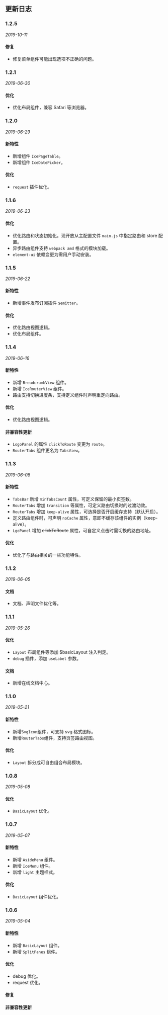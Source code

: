 ## 更新日志

### 1.2.5

_2019-10-11_

#### 修复

- 修复菜单组件可能出现选项不正确的问题。

### 1.2.1

_2019-06-30_

#### 优化

- 优化布局组件，兼容 Safari 等浏览器。

### 1.2.0

_2019-06-29_

#### 新特性

- 新增组件 `IcePageTable`。
- 新增组件 `IceDatePicker`。

#### 优化

- `request` 插件优化。

### 1.1.6

_2019-06-23_

#### 优化

- 优化路由和状态初始化。现开放从主配置文件 `main.js` 中指定路由和 store 配置。
- 异步路由组件支持 `webpack amd` 格式的模块加载。
- `element-ui` 依赖变更为需用户手动安装。

### 1.1.5

_2019-06-22_

#### 新特性

- 新增事件发布订阅插件 `$emitter`。

#### 优化

- 优化路由视图逻辑。
- 优化布局组件。

### 1.1.4

_2019-06-16_

#### 新特性

- 新增 `BreadcrumbView` 组件。
- 新增 `IceRouterView` 组件。
- 路由支持切换进度条，支持定义组件时声明重定向路由。

#### 优化

- 优化路由视图逻辑。

#### 非兼容性更新

- `LogoPanel` 的属性 `clickToRoute` 变更为 `route`。
- `RouterTabs` 组件更名为 `TabsView`。

### 1.1.3

_2019-06-08_

#### 新特性

- `TabsBar` 新增 `minTabsCount` 属性，可定义保留的最小页签数。
- `RouterTabs` 增加 `transition` 等属性，可定义路由切换时的过渡动效。
- `RouterTabs` 增加 `keep-alive` 属性，可选择是否开启缓存支持（默认开启）。
- 定义路由组件时，可声明 `noCache` 属性，意即不缓存该组件的实例（keep-alive）。
- `LgoPanel` 增加 ~~clickToRoute~~ 属性，可自定义点击时需切换的路由地址。

#### 优化

- 优化了与路由相关的一些功能特性。

### 1.1.2

_2019-06-05_

#### 文档

- 文档、声明文件优化等。

### 1.1.1

_2019-05-26_

#### 优化

- `Layout` 布局组件等添加 \$basicLayout 注入判定。
- `debug` 插件，添加 `useLabel` 参数。

#### 文档

- 新增在线文档中心。

### 1.1.0

_2019-05-21_

#### 新特性

- 新增`SvgIcon`组件，可支持 svg 格式图标。
- 新增`RouterTabs`组件，支持页签路由视图。

#### 优化

- `Layout` 拆分成可自由组合布局模块。

### 1.0.8

_2019-05-08_

#### 优化

- `BasicLayout` 优化。

### 1.0.7

_2019-05-07_

#### 新特性

- 新增 `AsideMenu` 组件。
- 新增 `IceMenu` 组件。
- 新增 `light` 主题样式。

#### 优化

- `BasicLayout` 组件优化。

### 1.0.6

_2019-05-04_

#### 新特性

- 新增 `BasicLayout` 组件。
- 新增 `SplitPanes` 组件。

#### 优化

- debug 优化。
- request 优化。

#### 修复

#### 非兼容性更新
